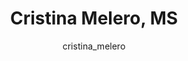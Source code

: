 ---
# this is autogenerated: do not edit
title: Cristina Melero, MS
author: cristina_melero
layout: author-bio
jobtitle: 
bio: 
type: alumn
excerpt: "Researcher and Lab Manager, 2014-2016.
"
header:
  teaser: /assets/images/people/bio-melero.jpg
papers: 
---